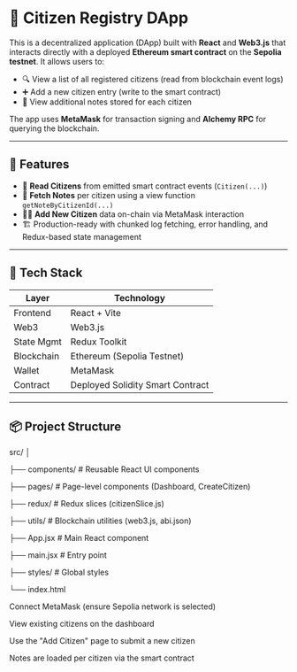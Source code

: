 # 🧾 Citizen Registry DApp

This is a decentralized application (DApp) built with **React** and **Web3.js** that interacts directly with a deployed **Ethereum smart contract** on the **Sepolia testnet**. It allows users to:

- 🔍 View a list of all registered citizens (read from blockchain event logs)
- ➕ Add a new citizen entry (write to the smart contract)
- 📝 View additional notes stored for each citizen

The app uses **MetaMask** for transaction signing and **Alchemy RPC** for querying the blockchain.

---

## 🔧 Features

- 📜 **Read Citizens** from emitted smart contract events (`Citizen(...)`)
- 🧾 **Fetch Notes** per citizen using a view function `getNoteByCitizenId(...)`
- 🧍‍♂️ **Add New Citizen** data on-chain via MetaMask interaction
- 🏗️ Production-ready with chunked log fetching, error handling, and Redux-based state management

---

## 🧠 Tech Stack

| Layer      | Technology                      |
|------------|----------------------------------|
| Frontend   | React + Vite                    |
| Web3       | Web3.js                         |
| State Mgmt | Redux Toolkit                   |
| Blockchain | Ethereum (Sepolia Testnet)      |
| Wallet     | MetaMask                        |
| Contract   | Deployed Solidity Smart Contract|

---

## 📦 Project Structure

src/
│

├── components/ # Reusable React UI components

├── pages/ # Page-level components (Dashboard, CreateCitizen)

├── redux/ # Redux slices (citizenSlice.js)

├── utils/ # Blockchain utilities (web3.js, abi.json)

├── App.jsx # Main React component

├── main.jsx # Entry point

├── styles/ # Global styles

└── index.html

Connect MetaMask (ensure Sepolia network is selected)

View existing citizens on the dashboard

Use the "Add Citizen" page to submit a new citizen

Notes are loaded per citizen via the smart contract
